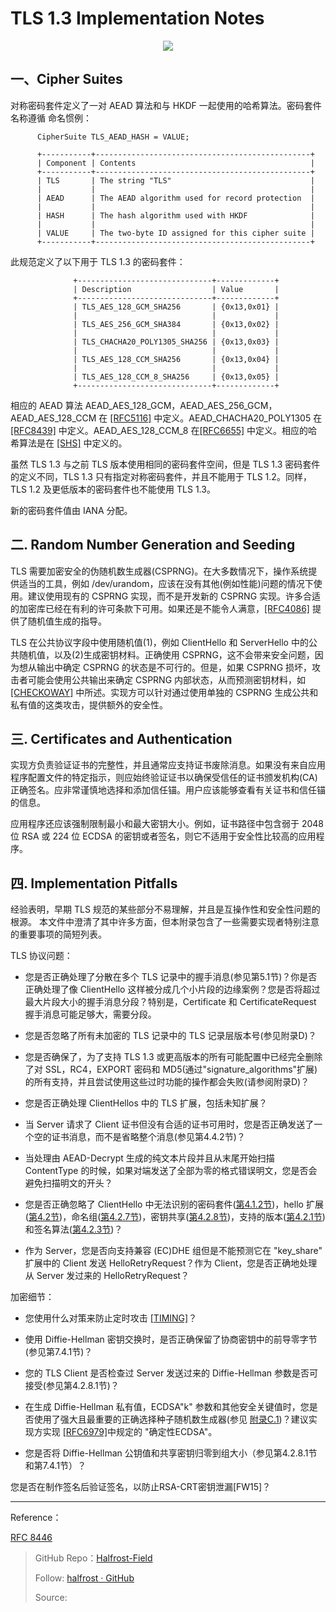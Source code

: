 # TLS 1.3 Implementation Notes


<p align='center'>
<img src='https://img.halfrost.com/Blog/ArticleImage/95_0.png'>
</p>


## 一、Cipher Suites

对称密码套件定义了一对 AEAD 算法和与 HKDF 一起使用的哈希算法。密码套件名称遵循    命名惯例：

```
      CipherSuite TLS_AEAD_HASH = VALUE;

      +-----------+------------------------------------------------+
      | Component | Contents                                       |
      +-----------+------------------------------------------------+
      | TLS       | The string "TLS"                               |
      |           |                                                |
      | AEAD      | The AEAD algorithm used for record protection  |
      |           |                                                |
      | HASH      | The hash algorithm used with HKDF              |
      |           |                                                |
      | VALUE     | The two-byte ID assigned for this cipher suite |
      +-----------+------------------------------------------------+
```

此规范定义了以下用于 TLS 1.3 的密码套件：

```
              +------------------------------+-------------+
              | Description                  | Value       |
              +------------------------------+-------------+
              | TLS_AES_128_GCM_SHA256       | {0x13,0x01} |
              |                              |             |
              | TLS_AES_256_GCM_SHA384       | {0x13,0x02} |
              |                              |             |
              | TLS_CHACHA20_POLY1305_SHA256 | {0x13,0x03} |
              |                              |             |
              | TLS_AES_128_CCM_SHA256       | {0x13,0x04} |
              |                              |             |
              | TLS_AES_128_CCM_8_SHA256     | {0x13,0x05} |
              +------------------------------+-------------+

```


相应的 AEAD 算法 AEAD\_AES\_128\_GCM，AEAD\_AES\_256\_GCM，    AEAD\_AES\_128\_CCM 在 [[RFC5116]](https://tools.ietf.org/html/rfc5116) 中定义。AEAD\_CHACHA20\_POLY1305 在 [[RFC8439]](https://tools.ietf.org/html/rfc8439) 中定义。AEAD\_AES\_128\_CCM\_8 在[[RFC6655]](https://tools.ietf.org/html/rfc6655) 中定义。相应的哈希算法是在 [[SHS]](https://tools.ietf.org/html/rfc8446#ref-SHS) 中定义的。

虽然 TLS 1.3 与之前 TLS 版本使用相同的密码套件空间，但是 TLS 1.3 密码套件的定义不同，TLS 1.3 只有指定对称密码套件，并且不能用于 TLS 1.2。同样，TLS 1.2 及更低版本的密码套件也不能使用 TLS 1.3。

新的密码套件值由 IANA 分配。

## 二. Random Number Generation and Seeding

TLS 需要加密安全的伪随机数生成器(CSPRNG)。在大多数情况下，操作系统提供适当的工具，例如 /dev/urandom，应该在没有其他(例如性能)问题的情况下使用。建议使用现有的 CSPRNG 实现，而不是开发新的 CSPRNG 实现。许多合适的加密库已经在有利的许可条款下可用。如果还是不能令人满意，[[RFC4086]](https://tools.ietf.org/html/rfc4086) 提供了随机值生成的指导。

TLS 在公共协议字段中使用随机值(1)，例如 ClientHello 和 ServerHello 中的公共随机值，以及(2)生成密钥材料。正确使用 CSPRNG，这不会带来安全问题，因为想从输出中确定 CSPRNG 的状态是不可行的。但是，如果 CSPRNG 损坏，攻击者可能会使用公共输出来确定 CSPRNG 内部状态，从而预测密钥材料，如 [[CHECKOWAY]](https://tools.ietf.org/html/rfc8446#ref-CHECKOWAY) 中所述。实现方可以针对通过使用单独的 CSPRNG 生成公共和私有值的这类攻击，提供额外的安全性。

## 三. Certificates and Authentication

实现方负责验证证书的完整性，并且通常应支持证书废除消息。如果没有来自应用程序配置文件的特定指示，则应始终验证证书以确保受信任的证书颁发机构(CA)正确签名。应非常谨慎地选择和添加信任锚。用户应该能够查看有关证书和信任锚的信息。 

应用程序还应该强制限制最小和最大密钥大小。例如，证书路径中包含弱于 2048 位 RSA 或 224 位 ECDSA 的密钥或者签名，则它不适用于安全性比较高的应用程序。


## 四. Implementation Pitfalls

经验表明，早期 TLS 规范的某些部分不易理解，并且是互操作性和安全性问题的根源。 本文件中澄清了其中许多方面，但本附录包含了一些需要实现者特别注意的重要事项的简短列表。

TLS 协议问题：

- 您是否正确处理了分散在多个 TLS 记录中的握手消息(参见第5.1节)？你是否正确处理了像 ClientHello 这样被分成几个小片段的边缘案例？您是否将超过最大片段大小的握手消息分段？特别是，Certificate 和 CertificateRequest 握手消息可能足够大，需要分段。

- 您是否忽略了所有未加密的 TLS 记录中的 TLS 记录层版本号(参见附录D)？

- 您是否确保了，为了支持 TLS 1.3 或更高版本的所有可能配置中已经完全删除了对 SSL，RC4，EXPORT 密码和 MD5(通过"signature\_algorithms"扩展)的所有支持，并且尝试使用这些过时功能的操作都会失败(请参阅附录D)？

- 您是否正确处理 ClientHellos 中的 TLS 扩展，包括未知扩展？

- 当 Server 请求了 Client 证书但没有合适的证书可用时，您是否正确发送了一个空的证书消息，而不是省略整个消息(参见第4.4.2节)？

- 当处理由 AEAD-Decrypt 生成的纯文本片段并且从末尾开始扫描 ContentType 的时候，如果对端发送了全部为零的格式错误明文，您是否会避免扫描明文的开头？

- 您是否正确忽略了 ClientHello 中无法识别的密码套件([第4.1.2节](https://tools.ietf.org/html/rfc8446#section-4.1.2))，hello 扩展([第4.2节](https://tools.ietf.org/html/rfc8446#section-4.2))，命名组([第4.2.7节](https://tools.ietf.org/html/rfc8446#section-4.2.7))，密钥共享([第4.2.8节](https://tools.ietf.org/html/rfc8446#section-4.2.8))，支持的版本([第4.2.1节](https://tools.ietf.org/html/rfc8446#section-4.2.1))和签名算法([第4.2.3节](https://tools.ietf.org/html/rfc8446#section-4.2.3))？

- 作为 Server，您是否向支持兼容 (EC)DHE 组但是不能预测它在 "key\_share" 扩展中的 Client 发送 HelloRetryRequest？作为 Client，您是否正确地处理从 Server 发过来的 HelloRetryRequest？

加密细节：

- 您使用什么对策来防止定时攻击 [[TIMING]](https://tools.ietf.org/html/rfc8446#ref-TIMING)？

- 使用 Diffie-Hellman 密钥交换时，是否正确保留了协商密钥中的前导零字节(参见第7.4.1节)？

- 您的 TLS Client 是否检查过 Server 发送过来的 Diffie-Hellman 参数是否可接受(参见第4.2.8.1节)？

- 在生成 Diffie-Hellman 私有值，ECDSA"k" 参数和其他安全关键值时，您是否使用了强大且最重要的正确选择种子随机数生成器(参见 [附录C.1](https://tools.ietf.org/html/rfc8446#appendix-C.1))？建议实现方实现 [[RFC6979]](https://tools.ietf.org/html/rfc6979)中规定的 "确定性ECDSA"。

- 您是否将 Diffie-Hellman 公钥值和共享密钥归零到组大小（参见第4.2.8.1节和第7.4.1节）？

您是否在制作签名后验证签名，以防止RSA-CRT密钥泄漏[FW15]？


------------------------------------------------------

Reference：
  
[RFC 8446](https://tools.ietf.org/html/rfc8446)

> GitHub Repo：[Halfrost-Field](HTTPS://github.com/halfrost/Halfrost-Field)
> 
> Follow: [halfrost · GitHub](HTTPS://github.com/halfrost)
>
> Source: []()